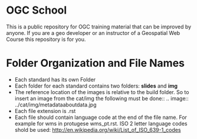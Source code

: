 OGC School
==========

This is a public repository for OGC training material that can be improved by anyone. If you are a geo developer or an instructor of a Geospatial Web Course this repository is for you.

Folder Organization and File Names 
===================================

- Each standard has its own Folder
- Each folder for each standard contains two folders: **slides** and **img**
- The reference location of the images is relative to the build folder. So to insert an image from the cat/img the following must be done::
	.. image:: ../cat/img/metadataaboutdata.jpg
- Each file extension is .rst
- Each file should contain language code at the end of the file name. For example for wms in protugese wms_pt.rst. ISO 2 letter language codes shold be used: http://en.wikipedia.org/wiki/List_of_ISO_639-1_codes
